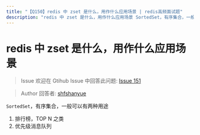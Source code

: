 ```yaml
---
title: "【Q150】redis 中 zset 是什么，用作什么应用场景 | redis高频面试题"
description: "redis 中 zset 是什么，用作什么应用场景 SortedSet，有序集合，一般可以有两种用途 排行榜，TOP N 之类 优先级消息队列  字节跳动面试题、阿里腾讯面试题、美团小米面试题。"
---
```


# redis 中 zset 是什么，用作什么应用场景

> Issue
> 欢迎在 Gtihub Issue 中回答此问题: [Issue 151](https://github.com/shfshanyue/Daily-Question/issues/151)

> Author
> 回答者: [shfshanyue](https://github.com/shfshanyue)

`SortedSet`，有序集合，一般可以有两种用途

1. 排行榜，TOP N 之类
1. 优先级消息队列
